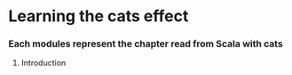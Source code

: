 # Learning the cats effect
### Each modules represent the chapter read from Scala with cats

1. Introduction